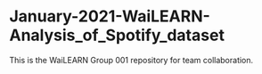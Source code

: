 # January-2021-WaiLEARN-Analysis_of_Spotify_dataset
This is the WaiLEARN Group 001 repository for team collaboration.
